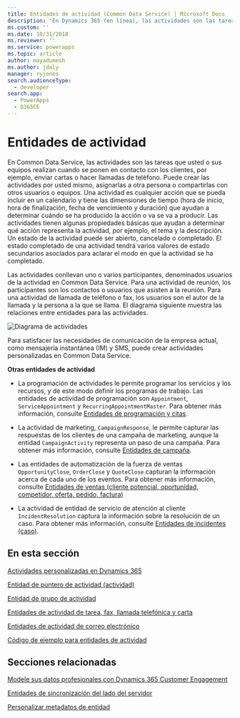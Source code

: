 ```yaml
---
title: Entidades de actividad (Common Data Service) | Microsoft Docs
description: 'En Dynamics 365 (en línea), las actividades son las tareas que usted o sus equipos realizan cuando se ponen en contacto con los clientes, por ejemplo, enviar cartas o hacer llamadas de teléfono.'
ms.custom: ''
ms.date: 10/31/2018
ms.reviewer: ''
ms.service: powerapps
ms.topic: article
author: mayadumesh
ms.author: jdaly
manager: ryjones
search.audienceType:
  - developer
search.app:
  - PowerApps
  - D365CE
---
```

# <a name="activity-entities"></a>Entidades de actividad

En Common Data Service, las actividades son las tareas que usted o sus equipos realizan cuando se ponen en contacto con los clientes, por ejemplo, enviar cartas o hacer llamadas de teléfono. Puede crear las actividades por usted mismo, asignarlas a otra persona o compartirlas con otros usuarios o equipos. Una actividad es cualquier acción que se pueda incluir en un calendario y tiene las dimensiones de tiempo (hora de inicio, hora de finalización, fecha de vencimiento y duración) que ayudan a determinar cuándo se ha producido la acción o va se va a producir. Las actividades tienen algunas propiedades básicas que ayudan a determinar qué acción representa la actividad, por ejemplo, el tema y la descripción. Un estado de la actividad puede ser abierto, cancelado o completado. El estado completado de una actividad tendrá varios valores de estado secundarios asociados para aclarar el modo en que la actividad se ha completado.  
  
 Las actividades conllevan uno o varios participantes, denominados usuarios de la actividad en Common Data Service. Para una actividad de reunión, los participantes son los contactos o usuarios que asisten a la reunión. Para una actividad de llamada de teléfono o fax, los usuarios son el autor de la llamada y la persona a la que se llama. El diagrama siguiente muestra las relaciones entre entidades para las actividades.  
  
 ![Diagrama de actividades](media/entity-model-activity.gif "Diagrama de actividades")  
  
 Para satisfacer las necesidades de comunicación de la empresa actual, como mensajería instantánea (IM) y SMS, puede crear actividades personalizadas en Common Data Service.  
  
 **Otras entidades de actividad**  
  
-   La programación de actividades le permite programar los servicios y los recursos, y de este modo definir los programas de trabajo. Las entidades de actividad de programación son `Appointment`, `ServiceAppointment` y `RecurringAppointmentMaster`. Para obtener más información, consulte [Entidades de programación y citas](/dynamics365/customer-engagement/developer/schedule-appointment-entities).  
  
-   La actividad de marketing, `CampaignResponse`, le permite capturar las respuestas de los clientes de una campaña de marketing, aunque la entidad `CampaignActivity` representa un paso de una campaña. Para obtener más información, consulte [Entidades de campaña](/dynamics365/customer-engagement/developer/campaign-entities).  
  
-   Las entidades de automatización de la fuerza de ventas `OpportunityClose`, `OrderClose` y `QuoteClose` capturan la información acerca de cada uno de los eventos. Para obtener más información, consulte [Entidades de ventas (cliente potencial, oportunidad, competidor, oferta, pedido, factura)](/dynamics365/customer-engagement/developer/sales-entities-lead-opportunity-competitor-quote-order-invoice)  
  
-   La actividad de entidad de servicio de atención al cliente `IncidentResolution` captura la información sobre la resolución de un caso. Para obtener más información, consulte [Entidades de incidentes (caso)](/dynamics365/customer-engagement/developer/incident-case-entities).  
  
## <a name="in-this-section"></a>En esta sección  
 [Actividades personalizadas en Dynamics 365](custom-activities.md)  
  
 [Entidad de puntero de actividad (actividad)](activitypointer-activity-entity.md)  
  
 [Entidad de grupo de actividad](activityparty-entity.md)  
  
 [Entidades de actividad de tarea, fax, llamada telefónica y carta](task-fax-phone-call-letter-activity-entities.md)  
  
 [Entidades de actividad de correo electrónico](email-activity-entities.md)  
  
 [Código de ejemplo para entidades de actividad](/dynamics365/customer-engagement/developer/sample-code-activity-entities)  
  
## <a name="related-sections"></a>Secciones relacionadas  
 [Modele sus datos profesionales con Dynamics 365 Customer Engagement](/dynamics365/customer-engagement/developer/model-business-data)  
  
 [Entidades de sincronización del lado del servidor](server-side-synchronization-entities.md)  
  
 [Personalizar metadatos de entidad](customize-entity-metadata.md)
